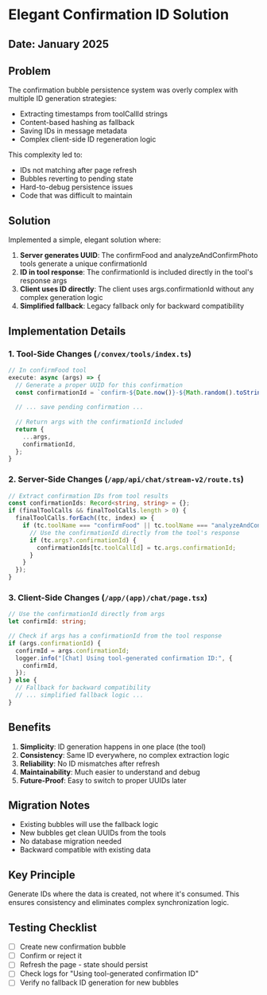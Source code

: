 # Elegant Confirmation ID Solution

## Date: January 2025

## Problem
The confirmation bubble persistence system was overly complex with multiple ID generation strategies:
- Extracting timestamps from toolCallId strings
- Content-based hashing as fallback
- Saving IDs in message metadata
- Complex client-side ID regeneration logic

This complexity led to:
- IDs not matching after page refresh
- Bubbles reverting to pending state
- Hard-to-debug persistence issues
- Code that was difficult to maintain

## Solution
Implemented a simple, elegant solution where:
1. **Server generates UUID**: The confirmFood and analyzeAndConfirmPhoto tools generate a unique confirmationId
2. **ID in tool response**: The confirmationId is included directly in the tool's response args
3. **Client uses ID directly**: The client uses args.confirmationId without any complex generation logic
4. **Simplified fallback**: Legacy fallback only for backward compatibility

## Implementation Details

### 1. Tool-Side Changes (`/convex/tools/index.ts`)
```typescript
// In confirmFood tool
execute: async (args) => {
  // Generate a proper UUID for this confirmation
  const confirmationId = `confirm-${Date.now()}-${Math.random().toString(36).substring(2, 11)}`;
  
  // ... save pending confirmation ...
  
  // Return args with the confirmationId included
  return {
    ...args,
    confirmationId,
  };
}
```

### 2. Server-Side Changes (`/app/api/chat/stream-v2/route.ts`)
```typescript
// Extract confirmation IDs from tool results
const confirmationIds: Record<string, string> = {};
if (finalToolCalls && finalToolCalls.length > 0) {
  finalToolCalls.forEach((tc, index) => {
    if (tc.toolName === "confirmFood" || tc.toolName === "analyzeAndConfirmPhoto") {
      // Use the confirmationId directly from the tool's response
      if (tc.args?.confirmationId) {
        confirmationIds[tc.toolCallId] = tc.args.confirmationId;
      }
    }
  });
}
```

### 3. Client-Side Changes (`/app/(app)/chat/page.tsx`)
```typescript
// Use the confirmationId directly from args
let confirmId: string;

// Check if args has a confirmationId from the tool response
if (args.confirmationId) {
  confirmId = args.confirmationId;
  logger.info("[Chat] Using tool-generated confirmation ID:", {
    confirmId,
  });
} else {
  // Fallback for backward compatibility
  // ... simplified fallback logic ...
}
```

## Benefits

1. **Simplicity**: ID generation happens in one place (the tool)
2. **Consistency**: Same ID everywhere, no complex extraction logic
3. **Reliability**: No ID mismatches after refresh
4. **Maintainability**: Much easier to understand and debug
5. **Future-Proof**: Easy to switch to proper UUIDs later

## Migration Notes

- Existing bubbles will use the fallback logic
- New bubbles get clean UUIDs from the tools
- No database migration needed
- Backward compatible with existing data

## Key Principle

Generate IDs where the data is created, not where it's consumed. This ensures consistency and eliminates complex synchronization logic.

## Testing Checklist

- [ ] Create new confirmation bubble
- [ ] Confirm or reject it
- [ ] Refresh the page - state should persist
- [ ] Check logs for "Using tool-generated confirmation ID"
- [ ] Verify no fallback ID generation for new bubbles